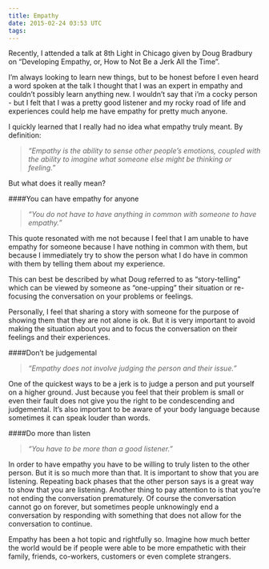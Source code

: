 ```yaml
---
title: Empathy
date: 2015-02-24 03:53 UTC
tags:
---
```



Recently, I attended a talk at 8th Light in Chicago given by Doug Bradbury on “Developing Empathy, or, How to Not Be a Jerk All the Time”. 

I’m always looking to learn new things, but to be honest before I even heard a word spoken at the talk I thought that I was an expert in empathy and couldn’t possibly learn anything new. I wouldn’t say that i’m a cocky person - but I felt that I was a pretty good listener and my rocky road of life and experiences could help me have empathy for pretty much anyone.

I quickly learned that I really had no idea what empathy truly meant. By definition:

>*“Empathy is the ability to sense other people’s emotions, coupled with the ability to imagine what someone else might be thinking or feeling.”*

But what does it really mean?

####You can have empathy for anyone

>*“You do not have to have anything in common with someone to have 
empathy.”*      

This quote resonated with me not because I feel that I am unable to have empathy for someone because I have nothing in common with them, but because I immediately try to show the person what I do have in common with them by telling them about my experience.

This can best be described by what Doug referred to as “story-telling” which can be viewed by someone as “one-upping” their situation or re-focusing the conversation on your problems or feelings. 

Personally, I feel that sharing a story with someone for the purpose of showing them that they are not alone is ok. But it is very important to avoid making the situation about you and to focus the conversation on their feelings and their experiences. 

####Don’t be judgemental

>*“Empathy does not involve judging the person and their issue.”*

One of the quickest ways to be a jerk is to judge a person and put yourself on a higher ground. Just because you feel that their problem is small or even their fault does not give you the right to be condescending and judgemental. It’s also important to be aware of your body language because sometimes it can speak louder than words.

####Do more than listen

>*“You have to be more than a good listener.”*

In order to have empathy you have to be willing to truly listen to the other person. But it is so much more than that. It is important to show that you are listening. Repeating back phases that the other person says is a great way to show that you are listening. Another thing to pay attention to is that you’re not ending the conversation prematurely. Of course the conversation cannot go on forever, but sometimes people unknowingly end a conversation by responding with something that does not allow for the conversation to continue. 

Empathy has been a hot topic and rightfully so. Imagine how much better the world would be if people were able to be more empathetic with their family, friends, co-workers, customers or even complete strangers. 